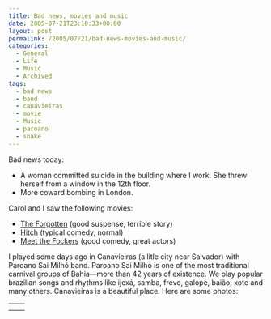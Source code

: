 ```yaml
---
title: Bad news, movies and music
date: 2005-07-21T23:10:33+00:00
layout: post
permalink: /2005/07/21/bad-news-movies-and-music/
categories:
  - General
  - Life
  - Music
  - Archived
tags:
  - bad news
  - band
  - canavieiras
  - movie
  - Music
  - paroano
  - snake
---
```

Bad news today:

  * A woman committed suicide in the building where I work. She threw herself
  from a window in the 12th floor.
  * More coward bombing in London.

Carol and I saw the following movies:

  * [The Forgotten](http://www.imdb.com/title/tt0356618/) (good suspense, terrible story)
  * [Hitch](http://www.imdb.com/title/tt0386588/) (typical comedy, normal)
  * [Meet the Fockers](http://www.imdb.com/title/tt0290002/) (good comedy, great actors)

I played some days ago in Canavieiras (a litle city near Salvador) with Paroano
Sai Milhó band. Paroano Sai Milhó is one of the most traditional carnival
groups of Bahia—more than 42 years of existence. We play popular
brazilian songs and rhythms like ijexá, samba, frevo, galope, baião, xote and
many others. Canavieiras is a beautiful place. Here are some photos:

<table border="0" cellpadding="1">
  <tr>
    <td align="center">
      <img class=" alignnone" src="http://lucasr.org/wp-content/uploads/2005/07/canavieiras1.jpg" alt="" />
    </td>
    <td align="center">
      <img class="alignnone" src="http://lucasr.org/wp-content/uploads/2005/07/canavieiras2.jpg" alt="" />
    </td>
  </tr>
  <tr>
    <td align="center">
      <img class=" alignnone" src="http://lucasr.org/wp-content/uploads/2005/07/canavieiras3.jpg" alt="" />
    </td>
    <td align="center">
      <img class=" alignnone" src="http://lucasr.org/wp-content/uploads/2005/07/canavieiras4.jpg" alt="" />
    </td>
  </tr>
</table>
